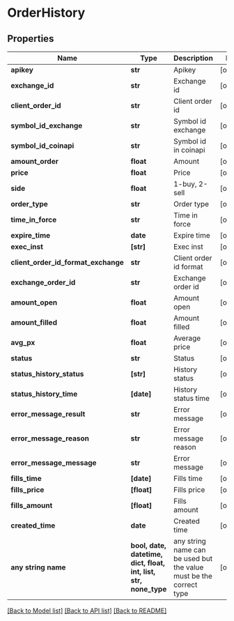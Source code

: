 # OrderHistory


## Properties
Name | Type | Description | Notes
------------ | ------------- | ------------- | -------------
**apikey** | **str** | Apikey | [optional] 
**exchange_id** | **str** | Exchange id | [optional] 
**client_order_id** | **str** | Client order id | [optional] 
**symbol_id_exchange** | **str** | Symbol id exchange | [optional] 
**symbol_id_coinapi** | **str** | Symbol id in coinapi | [optional] 
**amount_order** | **float** | Amount | [optional] 
**price** | **float** | Price | [optional] 
**side** | **float** | 1-buy, 2-sell | [optional] 
**order_type** | **str** | Order type | [optional] 
**time_in_force** | **str** | Time in force | [optional] 
**expire_time** | **date** | Expire time | [optional] 
**exec_inst** | **[str]** | Exec inst | [optional] 
**client_order_id_format_exchange** | **str** | Client order id format | [optional] 
**exchange_order_id** | **str** | Exchange order id | [optional] 
**amount_open** | **float** | Amount open | [optional] 
**amount_filled** | **float** | Amount filled | [optional] 
**avg_px** | **float** | Average price | [optional] 
**status** | **str** | Status | [optional] 
**status_history_status** | **[str]** | History status | [optional] 
**status_history_time** | **[date]** | History status time | [optional] 
**error_message_result** | **str** | Error message | [optional] 
**error_message_reason** | **str** | Error message reason | [optional] 
**error_message_message** | **str** | Error message | [optional] 
**fills_time** | **[date]** | Fills time | [optional] 
**fills_price** | **[float]** | Fills price | [optional] 
**fills_amount** | **[float]** | Fills amount | [optional] 
**created_time** | **date** | Created time | [optional] 
**any string name** | **bool, date, datetime, dict, float, int, list, str, none_type** | any string name can be used but the value must be the correct type | [optional]

[[Back to Model list]](../README.md#documentation-for-models) [[Back to API list]](../README.md#documentation-for-api-endpoints) [[Back to README]](../README.md)


